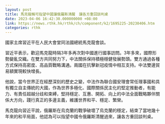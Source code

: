 ```yaml
---
layout: post
title: 馬克龍稱可指望中國讓俄羅斯清醒　讓各方重回談判桌
date: 2023-04-06 16:42:30.000000000 +08:00
link: https://news.rthk.hk/rthk/ch/component/k2/1695225-20230406.htm
categories: rthk
---
```


國家主席習近平在人民大會堂同法國總統馬克龍會談。

習近平表示，歡迎馬克龍時隔3年多再次對中國進行國事訪問。3年多來，國際形勢變亂交織。在雙方共同努力下，中法關係保持積極穩健發展勢頭。雙方通過各種方式保持高密度、高品質戰略溝通。兩國在抗擊新冠疫情中相互支持。中法雙邊貿易額實現較快增長。

他說，當今世界正在經歷深刻的歷史之變，中法作為聯合國安理會常任理事國和具有獨立自主傳統的大國，作為世界多極化、國際關係民主化的堅定推動者，有能力、有責任超越分歧和束縛，堅持穩定、互惠、開拓、向上的中法全面戰略夥伴關係大方向，踐行真正的多邊主義，維護世界和平、穩定、繁榮。

馬克龍向習近平說，俄羅斯在烏克蘭的戰爭破壞了烏克蘭的穩定，結束了當地幾十年來的和平局面，他認為可以指望中國令俄羅斯清醒過來，讓各方重回談判桌。
